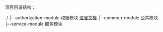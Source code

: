 项目目录结构：

./
├─authorization-module 权限模块 [语雀文档](https://www.yuque.com/nines-_-/iuag2x/ugg2h5lxatdv2gh5)
├─common-module 公共模块
├─service-module 服务模块

